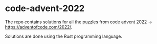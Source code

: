 # code-advent-2022
The repo contains solutions for all the puzzles from code advent 2022 -> https://adventofcode.com/2022/.

Solutions are done using the Rust programming language.